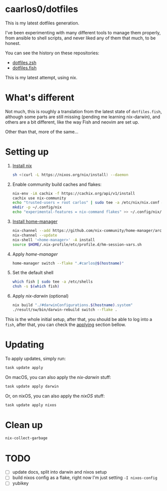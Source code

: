 # caarlos0/dotfiles

This is my latest dotfiles generation.

I've been experimenting with many different tools to manage them properly, from
ansible to shell scripts, and never liked any of them that much, to be honest.

You can see the history on these repositories:

- [dotfiles.zsh](https://github.com/caarlos0/dotfiles.zsh)
- [dotfiles.fish](https://github.com/caarlos0/dotfiles.fish)

This is my latest attempt, using nix.

# What's different

Not much, this is roughly a translation from the latest state of
`dotfiles.fish`, although some parts are still missing (pending me learning
nix-darwin), and others are a bit different, like the way Fish and neovim are set
up.

Other than that, more of the same...

# Setting up

1. [Install nix](https://nixos.org/download.html)
   ```bash
   sh <(curl -L https://nixos.org/nix/install) --daemon
   ```
1. Enable community build caches and flakes:
   ```bash
   nix-env -iA cachix -f https://cachix.org/api/v1/install
   cachix use nix-community
   echo "trusted-users = root carlos" | sudo tee -a /etc/nix/nix.conf && sudo pkill nix-daemon
   mkdir -p ~/.config/nix
   echo "experimental-features = nix-command flakes" >> ~/.config/nix/nix.conf
   ```
1. [Install home-manager](https://nix-community.github.io/home-manager/index.html#sec-install-standalone)
   ```bash
   nix-channel --add https://github.com/nix-community/home-manager/archive/master.tar.gz home-manager
   nix-channel --update
   nix-shell '<home-manager>' -A install
   source $HOME/.nix-profile/etc/profile.d/hm-session-vars.sh
   ```
1. Apply _home-manager_
   ```bash
   home-manager switch --flake ".#carlos@$(hostname)"
   ```
1. Set the default shell
   ```bash
   which fish | sudo tee -a /etc/shells
   chsh -s $(which fish)
   ```
1. Apply _nix-darwin_ (optional)
   ```bash
   nix build "./#darwinConfigurations.$(hostname).system"
   ./result/sw/bin/darwin-rebuild switch --flake .
   ```

This is the whole initial setup, after that, you should be able to log into a
`fish`, after that, you can check the [applying](#Updating) section bellow.

# Updating

To apply updates, simply run:

```bash
task update apply
```

On macOS, you can also apply the _nix-darwin_ stuff:

```bash
task update apply darwin
```

Or, on nixOS, you can also apply the _nixOS_ stuff:

```bash
task update apply nixos
```

# Clean up

```sh
nix-collect-garbage
```

# TODO

- [ ] update docs, split into darwin and nixos setup
- [ ] build nixos config as a flake, right now I'm just setting `-I nixos-config`
- [ ] yubikey
